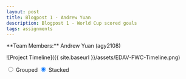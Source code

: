 ```yaml
---
layout: post
title: Blogpost 1 - Andrew Yuan
description: Blogpost 1 - World Cup scored goals
tags: assignments
---
```


<meta charset="utf-8">
<style>

body {
  font-family: "Helvetica Neue", Helvetica, Arial, sans-serif;
  margin: auto;
  position: relative;
  width: 960px;
}

text {
  font: 10px sans-serif;
}

.axis path,
.axis line {
  fill: none;
  stroke: #000;
  shape-rendering: crispEdges;
}

form {
  position: absolute;
  right: 10px;
  top: 10px;
}

</style>

<body>
**Team Members:** Andrew Yuan (agy2108)

![Project Timeline]({{ site.baseurl }}/assets/EDAV-FWC-Timeline.png)


<form>
  <label><input type="radio" name="mode" value="grouped"> Grouped</label>
  <label><input type="radio" name="mode" value="stacked" checked> Stacked</label>
</form>
<script src="http://d3js.org/d3.v3.min.js">
</script>
<script>

var n = 4, // number of layers
    m = 58, // number of samples per layer
    stack = d3.layout.stack(),
    layers = stack(d3.range(n).map(function() { return bumpLayer(m, .1); })),
    yGroupMax = d3.max(layers, function(layer) { return d3.max(layer, function(d) { return d.y; }); }),
    yStackMax = d3.max(layers, function(layer) { return d3.max(layer, function(d) { return d.y0 + d.y; }); });

var margin = {top: 40, right: 10, bottom: 20, left: 10},
    width = 960 - margin.left - margin.right,
    height = 500 - margin.top - margin.bottom;

var x = d3.scale.ordinal()
    .domain(d3.range(m))
    .rangeRoundBands([0, width], .08);

var y = d3.scale.linear()
    .domain([0, yStackMax])
    .range([height, 0]);

var color = d3.scale.linear()
    .domain([0, n - 1])
    .range(["#aad", "#556"]);

var xAxis = d3.svg.axis()
    .scale(x)
    .tickSize(0)
    .tickPadding(6)
    .orient("bottom");

var svg = d3.select("body").append("svg")
    .attr("width", width + margin.left + margin.right)
    .attr("height", height + margin.top + margin.bottom)
  .append("g")
    .attr("transform", "translate(" + margin.left + "," + margin.top + ")");

var layer = svg.selectAll(".layer")
    .data(layers)
  .enter().append("g")
    .attr("class", "layer")
    .style("fill", function(d, i) { return color(i); });

var rect = layer.selectAll("rect")
    .data(function(d) { return d; })
  .enter().append("rect")
    .attr("x", function(d) { return x(d.x); })
    .attr("y", height)
    .attr("width", x.rangeBand())
    .attr("height", 0);

rect.transition()
    .delay(function(d, i) { return i * 10; })
    .attr("y", function(d) { return y(d.y0 + d.y); })
    .attr("height", function(d) { return y(d.y0) - y(d.y0 + d.y); });

svg.append("g")
    .attr("class", "x axis")
    .attr("transform", "translate(0," + height + ")")
    .call(xAxis);

d3.selectAll("input").on("change", change);

var timeout = setTimeout(function() {
  d3.select("input[value=\"grouped\"]").property("checked", true).each(change);
}, 2000);

function change() {
  clearTimeout(timeout);
  if (this.value === "grouped") transitionGrouped();
  else transitionStacked();
}

function transitionGrouped() {
  y.domain([0, yGroupMax]);

  rect.transition()
      .duration(500)
      .delay(function(d, i) { return i * 10; })
      .attr("x", function(d, i, j) { return x(d.x) + x.rangeBand() / n * j; })
      .attr("width", x.rangeBand() / n)
    .transition()
      .attr("y", function(d) { return y(d.y); })
      .attr("height", function(d) { return height - y(d.y); });
}

function transitionStacked() {
  y.domain([0, yStackMax]);

  rect.transition()
      .duration(500)
      .delay(function(d, i) { return i * 10; })
      .attr("y", function(d) { return y(d.y0 + d.y); })
      .attr("height", function(d) { return y(d.y0) - y(d.y0 + d.y); })
    .transition()
      .attr("x", function(d) { return x(d.x); })
      .attr("width", x.rangeBand());
}

// Inspired by Lee Byron's test data generator.
function bumpLayer(n, o) {

  function bump(a) {
    var x = 1 / (.1 + Math.random()),
        y = 2 * Math.random() - .5,
        z = 10 / (.1 + Math.random());
    for (var i = 0; i < n; i++) {
      var w = (i / n - y) * z;
      a[i] += x * Math.exp(-w * w);
    }
  }

  var a = [], i;
  for (i = 0; i < n; ++i) a[i] = o + o * Math.random();
  for (i = 0; i < 5; ++i) bump(a);
  return a.map(function(d, i) { return {x: i, y: Math.max(0, d)}; });
}

</script>

</body>

